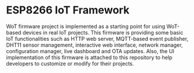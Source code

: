 # ESP8266 IoT Framework

WoT firmware project is implemented as a starting point for using WoT-based devices in real IoT projects. This firmware is providing some basic IoT functionalities such as HTTP web server, MQTT-based event publisher, DHT11 sensor management, interactive web interface, network manager, configuration manager, live dashboard and OTA updates. Also, the UI implementation of this firmware is attached to this repository to help developers to customize or modify for their projects.
